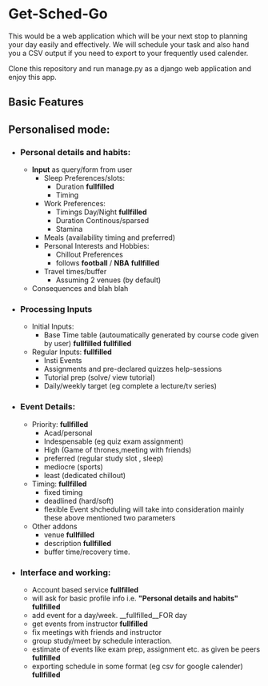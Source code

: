 # Get-Sched-Go
This would be a web application which will be your next stop to planning your day easily and effectively.
We will schedule your task and also hand you a CSV output if you need to export to your frequently used calender.

Clone this repository and run manage.py as a django web application and enjoy this app.
## Basic Features
## Personalised mode:
* ### Personal details and habits:
    * **Input** as query/form from user
        * Sleep Preferences/slots:
            * Duration __fullfilled__
            * Timing 
        * Work Preferences:
            * Timings Day/Night __fullfilled__
            * Duration Continous/sparsed
            * Stamina
        * Meals (availability timing and preferred)
        * Personal Interests and Hobbies:
            * Chillout Preferences
            * follows **football** / **NBA** __fullfilled__
        * Travel times/buffer
            * Assuming 2 venues (by default)
    * Consequences and blah blah
* ### Processing Inputs
    * Initial Inputs:
        * Base Time table (autoumatically generated by course code  given by user) __fullfilled__ __fullfilled__
    * Regular Inputs: __fullfilled__
        * Insti Events 
        * Assignments and pre-declared quizzes help-sessions
        * Tutorial prep (solve/ view tutorial)
        * Daily/weekly target (eg complete a lecture/tv series)
* ### Event Details:
    * Priority: __fullfilled__
        * Acad/personal
        * Indespensable (eg quiz exam assignment)
        * High (Game of thrones,meeting with friends)
        * preferred (regular study slot , sleep)
        * mediocre (sports)
        * least (dedicated chillout)
    * Timing: __fullfilled__
        * fixed timing
        * deadlined (hard/soft)
        * flexible
 Event shcheduling will take into consideration mainly these above mentioned two parameters
    * Other addons 
        * venue __fullfilled__
        * description __fullfilled__
        * buffer time/recovery time.
* ### Interface and working:
    * Account based service __fullfilled__
    * will ask for basic profile info i.e. **"Personal details and habits"** __fullfilled__
    * add event for a day/week. __fullfilled__FOR day
    * get events from instructor __fullfilled__
    * fix meetings with friends and instructor 
    * group study/meet by schedule interaction.
    * estimate of events like exam prep, assignment etc. as given be peers __fullfilled__
    * exporting schedule in some format (eg csv for google calender) __fullfilled__
